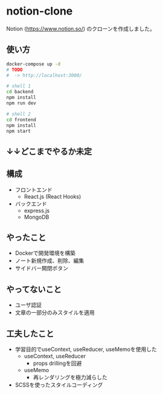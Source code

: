 # notion-clone
Notion (https://www.notion.so/) のクローンを作成しました。

## 使い方
```sh
docker-compose up -d
# TODO
#  -> http://localhost:3000/

# shell 1
cd backend
npm install
npm run dev

# shell 2
cd frontend
npm install
npm start
```

## ↓↓どこまでやるか未定

## 構成
- フロントエンド
  - React.js (React Hooks)
- バックエンド
  - express.js
  - MongoDB

## やったこと
- Dockerで開発環境を構築
- ノート新規作成、削除、編集
- サイドバー開閉ボタン

## やってないこと
- ユーザ認証
- 文章の一部分のみスタイルを適用

## 工夫したこと
- 学習目的でuseContext, useReducer, useMemoを使用した
  - useContext, useReducer
    - props drillingを回避
  - useMemo
    - 再レンダリングを極力減らした
- SCSSを使ったスタイルコーディング
